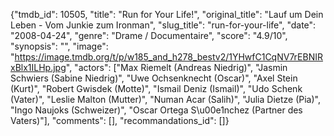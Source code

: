 {"tmdb_id": 10505, "title": "Run for Your Life!", "original_title": "Lauf um Dein Leben - Vom Junkie zum Ironman", "slug_title": "run-for-your-life", "date": "2008-04-24", "genre": "Drame / Documentaire", "score": "4.9/10", "synopsis": "", "image": "https://image.tmdb.org/t/p/w185_and_h278_bestv2/1YHwfC1CqNV7rEBNIRxBlx1ILHp.jpg", "actors": ["Max Riemelt (Andreas Niedrig)", "Jasmin Schwiers (Sabine Niedrig)", "Uwe Ochsenknecht (Oscar)", "Axel Stein (Kurt)", "Robert Gwisdek (Motte)", "Ismail Deniz (Ismail)", "Udo Schenk (Vater)", "Leslie Malton (Mutter)", "Numan Acar (Salih)", "Julia Dietze (Pia)", "Ingo Naujoks (Schweizer)", "Oscar Ortega S\u00e1nchez (Partner des Vaters)"], "comments": [], "recommandations_id": []}